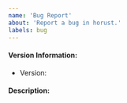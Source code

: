 ```yaml
---
name: 'Bug Report'
about: 'Report a bug in horust.'
labels: bug
---
```


#### Version Information:
<!-- output from horust --version -->
* Version:
<!-- Please include any possibly relevant information here. Like OS, architecture and so on. -->

#### Description:
<!-- This is where you get to tell us what went wrong. When doing so, please make sure to include *all* relevant information.

Please try to include:
  * What you were doing when you experienced the bug.
  * Any error messages you saw, *where* you saw them, and what you believe may have caused them (if you have any ideas).
  * When possible, steps to reliably produce the bug.
-->
